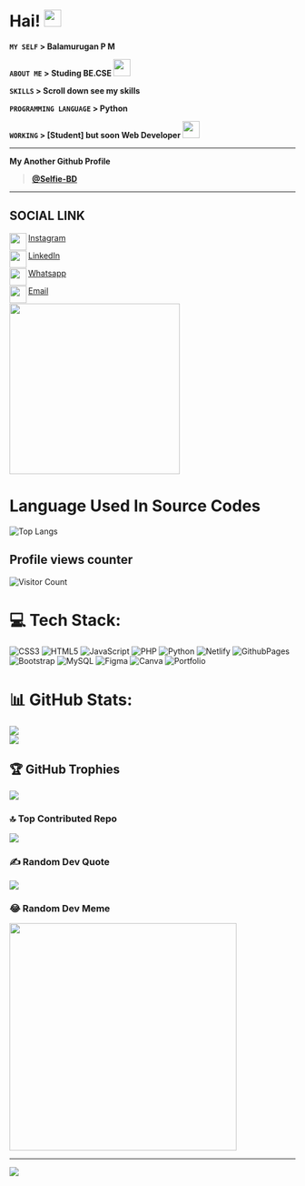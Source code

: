 # Hai! <img width="30" src="https://user-images.githubusercontent.com/74038190/235223599-0eadbd7c-c916-4f24-af9d-9242730e6172.gif"/>

**`MY SELF` > Balamurugan P M**

**`ABOUT ME` > Studing BE.CSE <img width="30" src="https://user-images.githubusercontent.com/74038190/219925466-75d83a1e-cb88-4e7b-9c11-6678ce27029f.jpg"/>**

**`SKILLS` > Scroll down see my skills**

**`PROGRAMMING LANGUAGE` > Python**

**`WORKING` > [Student] but soon Web Developer <img width="30" src="https://user-images.githubusercontent.com/74038190/218265814-3084a4ba-809c-4135-afc0-8685d0f634b3.gif"/>**
<hr>

**My Another Github Profile**
> **[@Selfie-BD](https://github.com/selfie-bd)**
<hr>

## SOCIAL LINK

<img align="left" width="30" src="https://user-images.githubusercontent.com/74038190/235294013-a33e5c43-a01c-43f6-b44d-a406d8b4ab75.gif"/>[Instagram](https://instagram.com/balaselfie_bd)

<img align="left" width="30" src="https://user-images.githubusercontent.com/74038190/235294012-0a55e343-37ad-4b0f-924f-c8431d9d2483.gif"/>[LinkedIn](https://www.linkedin.com/in/balamurugan-p-m)

<img align="left" width="30" src="https://user-images.githubusercontent.com/74038190/235294019-40007353-6219-4ec5-b661-b3c35136dd0b.gif"/>[Whatsapp](https://wa.me/+919677804820)

<img align="left" width="30" src="https://user-images.githubusercontent.com/74038190/216122065-2f028bae-25d6-4a3c-bc9f-175394ed5011.png"/>[Email](mailto:balamuruganedsty@gmail.com)


<img width="300" align="center" src="https://user-images.githubusercontent.com/74038190/212284100-561aa473-3905-4a80-b561-0d28506553ee.gif"/>

# Language Used In Source Codes

![Top Langs](https://github-readme-stats.vercel.app/api/top-langs/?username=balamuruganpm&theme=dark&hide_border=false&include_all_commits=false&count_private=false&layout=compact)

## Profile views counter 

![Visitor Count](https://profile-counter.glitch.me/balamuruganpm/count.svg)

# 💻 Tech Stack:
![CSS3](https://img.shields.io/badge/css3-%231572B6.svg?style=for-the-badge&logo=css3&logoColor=white) ![HTML5](https://img.shields.io/badge/html5-%23E34F26.svg?style=for-the-badge&logo=html5&logoColor=white) ![JavaScript](https://img.shields.io/badge/javascript-%23323330.svg?style=for-the-badge&logo=javascript&logoColor=%23F7DF1E) ![PHP](https://img.shields.io/badge/php-%23777BB4.svg?style=for-the-badge&logo=php&logoColor=white) ![Python](https://img.shields.io/badge/python-3670A0?style=for-the-badge&logo=python&logoColor=ffdd54) ![Netlify](https://img.shields.io/badge/netlify-%23000000.svg?style=for-the-badge&logo=netlify&logoColor=#00C7B7) ![GithubPages](https://img.shields.io/badge/github%20pages-121013?style=for-the-badge&logo=github&logoColor=white) ![Bootstrap](https://img.shields.io/badge/bootstrap-%238511FA.svg?style=for-the-badge&logo=bootstrap&logoColor=white) ![MySQL](https://img.shields.io/badge/mysql-%2300000f.svg?style=for-the-badge&logo=mysql&logoColor=white) ![Figma](https://img.shields.io/badge/figma-%23F24E1E.svg?style=for-the-badge&logo=figma&logoColor=white) ![Canva](https://img.shields.io/badge/Canva-%2300C4CC.svg?style=for-the-badge&logo=Canva&logoColor=white) ![Portfolio](https://img.shields.io/badge/Portfolio-%23000000.svg?style=for-the-badge&logo=firefox&logoColor=#FF7139)
# 📊 GitHub Stats:
![](https://github-readme-stats.vercel.app/api?username=balamuruganpm&theme=dark&hide_border=false&include_all_commits=false&count_private=false)<br/>
![](https://github-readme-streak-stats.herokuapp.com/?user=balamuruganpm&theme=dark&hide_border=false)<br/>

## 🏆 GitHub Trophies
![](https://github-profile-trophy.vercel.app/?username=balamuruganpm&theme=radical&no-frame=false&no-bg=true&margin-w=4)

### 🔝 Top Contributed Repo
![](https://github-contributor-stats.vercel.app/api?username=balamuruganpm&limit=5&theme=dark&combine_all_yearly_contributions=true)

### ✍️ Random Dev Quote
![](https://quotes-github-readme.vercel.app/api?type=horizontal&theme=radical)

### 😂 Random Dev Meme
<img src='https://randommeme-five.vercel.app/' style="height: 400px;"/>

---
[![](https://visitcount.itsvg.in/api?id=balamuruganpm&icon=0&color=0)](https://visitcount.itsvg.in)

<!-- Proudly created with GPRM ( https://gprm.itsvg.in ) -->

